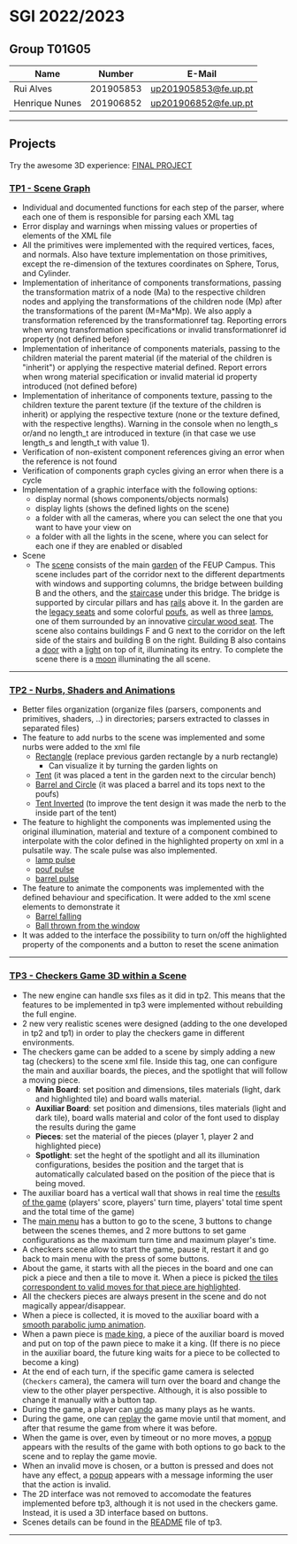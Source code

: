 # SGI 2022/2023

## Group T01G05
| Name             | Number    | E-Mail                              |
| ---------------- | --------- | ----------------------------------- |
| Rui Alves        | 201905853 | up201905853@fe.up.pt                |
| Henrique Nunes   | 201906852 | up201906852@fe.up.pt                |

----

## Projects

Try the awesome 3D experience: [FINAL PROJECT](https://web.fe.up.pt/~up201906852/SGI/project/)

### [TP1 - Scene Graph](tp1)

- Individual and documented functions for each step of the parser, where each one of them is responsible for parsing each XML tag
- Error display and warnings when missing values or properties of elements of the XML file
- All the primitives were implemented with the required vertices, faces, and normals. Also have texture implementation on those primitives, except the re-dimension of the textures coordinates on Sphere, Torus, and Cylinder.
- Implementation of inheritance of components transformations, passing the transformation matrix of a node (Ma) to the respective children nodes and applying the transformations of the children node (Mp) after the transformations of the parent (M=Ma*Mp). We also apply a transformation referenced by the transformationref tag. Reporting errors when wrong transformation specifications or invalid transformationref id property (not defined before)
- Implementation of inheritance of components materials, passing to the children material the parent material (if the material of the children is "inherit") or applying the respective material defined. Report errors when wrong material specification or invalid material id property introduced (not defined before)
- Implementation of inheritance of components texture, passing to the children texture the parent texture (if the texture of the children is inherit) or applying the respective texture (none or the texture defined, with the respective lengths). Warning in the console when no length_s or/and no length_t are introduced in texture (in that case we use length_s and length_t with value 1). 
- Verification of non-existent component references giving an error when the reference is not found
- Verification of components graph cycles giving an error when there is a cycle
- Implementation of a graphic interface with the following options:
  - display normal (shows components/objects normals)
  - display lights (shows the defined lights on the scene)
  - a folder with all the cameras, where you can select the one that you want to have your view on
  - a folder with all the lights in the scene, where you can select for each one if they are enabled or disabled
- Scene
  - The [scene](tp1/screenshots/feup.png) consists of the main [garden](tp1/screenshots/garden.png) of the FEUP Campus. This scene includes part of the corridor next to the different departments with windows and supporting columns, the bridge between building B and the others, and the [staircase](tp1/screenshots/front.png) under this bridge. The bridge is supported by circular pillars and has [rails](tp1/screenshots/rails.png) above it. In the garden are the [legacy seats](tp1/screenshots/bench.png) and some colorful [poufs](tp1/screenshots/poufs.png), as well as three [lamps](tp1/screenshots/lamp.png), one of them surrounded by an innovative [circular wood seat](tp1/screenshots/circular_bench.png). The scene also contains buildings F and G next to the corridor on the left side of the stairs and building B on the right. Building B also contains a [door](tp1/screenshots/door_off.png) with a [light](tp1/screenshots/door_on.png) on top of it, illuminating its entry. To complete the scene there is a [moon](tp1/screenshots/garden_back.png) illuminating the all scene.

-----

### [TP2 - Nurbs, Shaders and Animations](tp2)
- Better files organization (organize files (parsers, components and primitives, shaders, ..) in directories; parsers extracted to classes in separated files)
- The feature to add nurbs to the scene was implemented and some nurbs were added to the xml file
  - [Rectangle](tp2/screenshots/garden_light.png) (replace previous garden rectangle by a nurb rectangle)
    - Can visualize it by turning the garden lights on
  - [Tent](tp2/screenshots/normalTent.png) (it was placed a tent in the garden next to the circular bench)
  - [Barrel and Circle](tp2/screenshots/barrelPoufs.png) (it was placed a barrel and its tops next to the poufs)
  - [Tent Inverted](tp2/screenshots/invertedTent.png) (to improve the tent design it was made the nerb to the inside part of the tent)
- The feature to highlight the components was implemented using the original illumination, material and texture of a component combined to interpolate with the color defined in the highlighted property on xml in a pulsatile way. The scale pulse was also implemented.
  - [lamp pulse](tp2/screenshots/Lamp.gif) 
  - [pouf pulse](tp2/screenshots/Pouf.gif) 
  - [barrel pulse](tp2/screenshots/BarrelPulse.gif) 
- The feature to animate the components was implemented with the defined behaviour and specification. It were added to the xml scene elements to demonstrate it
  - [Barrel falling](tp2/screenshots/BarrelFallen.gif)
  - [Ball thrown from the window](tp2/screenshots/Ovni.gif)
- It was added to the interface the possibility to turn on/off the highlighted property of the components and a button to reset the scene animation
----

### [TP3 - Checkers Game 3D within a Scene](tp3)

- The new engine can handle sxs files as it did in tp2. This means that the features to be implemented in tp3 were implemented without rebuilding the full engine.
- 2 new very realistic scenes were designed (adding to the one developed in tp2 and tp1) in order to play the checkers game in different environments.
- The checkers game can be added to a scene by simply adding a new tag (checkers) to the scene xml file. Inside this tag, one can configure the main and auxiliar boards, the pieces, and the spotlight that will follow a moving piece.
  - **Main Board**: set position and dimensions, tiles materials (light, dark and highlighted tile) and board walls material.
  - **Auxiliar Board**: set position and dimensions, tiles materials (light and dark tile), board walls material and color of the font used to display the results during the game
  - **Pieces**: set the material of the pieces (player 1, player 2 and highlighted piece)
  - **Spotlight**: set the heght of the spotlight and all its illumination configurations, besides the position and the target that is automatically calculated based on the position of the piece that is being moved.
- The auxiliar board has a vertical wall that shows in real time the [results of the game](tp3/screenshots/theme2CheckersSel.png) (players' score, players' turn time, players' total time spent and the total time of the game)
- The [main menu](tp3/screenshots/mainMenu.png) has a button to go to the scene, 3 buttons to change between the scenes themes, and 2 more buttons to set game configurations as the maximum turn time and maximum player's time.
- A checkers scene allow to start the game, pause it, restart it and go back to main menu with the press of some buttons.
- About the game, it starts with all the pieces in the board and one can pick a piece and then a tile to move it. When a piece is picked [the tiles correspondent to valid moves for that piece are highlighted](tp3/screenshots/theme1CheckersSel.png).
- All the checkers pieces are always present in the scene and do not magically appear/disappear.
- When a piece is collected, it is moved to the auxiliar board with a [smooth parabolic jump animation](tp3/screenshots/BecomeKing.gif).
- When a pawn piece is [made king](tp3/screenshots/BecomeKing.gif), a piece of the auxiliar board is moved and put on top of the pawn piece to make it a king. (If there is no piece in the auxiliar board, the future king waits for a piece to be collected to become a king)
- At the end of each turn, if the specific game camera is selected (`Checkers` camera), the camera will turn over the board and change the view to the other player perspective. Although, it is also possible to change it manually with a button tap.
- During the game, a player can [undo](tp3/screenshots/Undo.gif) as many plays as he wants.
- During the game, one can [replay](tp3/screenshots/GameReplay.gif) the game movie until that moment, and after that resume the game from where it was before.
- When the game is over, even by timeout or no more moves, a [popup](tp3/screenshots/resultsMenu.png) appears with the results of the game with both options to go back to the scene and to replay the game movie.
- When an invalid move is chosen, or a button is pressed and does not have any effect, a [popup](tp3/screenshots/InvalidMove.gif) appears with a message informing the user that the action is invalid.
- The 2D interface was not removed to accomodate the features implemented before tp3, although it is not used in the checkers game. Instead, it is used a 3D interface based on buttons.
- Scenes details can be found in the [README](tp3/README.md) file of tp3.
----
